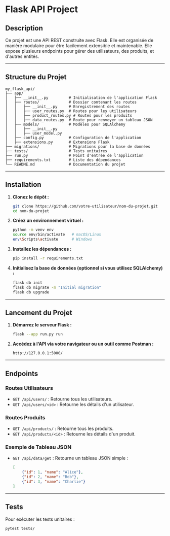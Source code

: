 # Flask API Project

## Description

Ce projet est une API REST construite avec Flask. Elle est organisée de manière modulaire pour être facilement extensible et maintenable. Elle expose plusieurs endpoints pour gérer des utilisateurs, des produits, et d'autres entités.

---

## Structure du Projet

```
my_flask_api/
├── app/
│   ├── __init__.py         # Initialisation de l'application Flask
│   ├── routes/             # Dossier contenant les routes
│   │   ├── __init__.py     # Enregistrement des routes
│   │   ├── user_routes.py  # Routes pour les utilisateurs
│   │   ├── product_routes.py # Routes pour les produits
│   │   ├── data_routes.py  # Route pour renvoyer un tableau JSON
│   ├── models/             # Modèles pour SQLAlchemy
│   │   ├── __init__.py     
│   │   ├── user_model.py   
│   ├── config.py           # Configuration de l'application
│   ├── extensions.py       # Extensions Flask
├── migrations/             # Migrations pour la base de données
├── tests/                  # Tests unitaires
├── run.py                  # Point d'entrée de l'application
├── requirements.txt        # Liste des dépendances
└── README.md               # Documentation du projet
```

---

## Installation

1. **Clonez le dépôt :**
   ```bash
   git clone https://github.com/votre-utilisateur/nom-du-projet.git
   cd nom-du-projet
   ```

2. **Créez un environnement virtuel :**
   ```bash
   python -m venv env
   source env/bin/activate   # macOS/Linux
   env\Scripts\activate      # Windows
   ```

3. **Installez les dépendances :**
   ```bash
   pip install -r requirements.txt
   ```

4. **Initialisez la base de données (optionnel si vous utilisez SQLAlchemy) :**
   ```bash
   flask db init
   flask db migrate -m "Initial migration"
   flask db upgrade
   ```

---

## Lancement du Projet

1. **Démarrez le serveur Flask :**
   ```bash
   flask --app run.py run
   ```

2. **Accédez à l'API via votre navigateur ou un outil comme Postman :**
   ```
   http://127.0.0.1:5000/
   ```

---

## Endpoints

### **Routes Utilisateurs**
- `GET /api/users/` : Retourne tous les utilisateurs.
- `GET /api/users/<id>` : Retourne les détails d'un utilisateur.

### **Routes Produits**
- `GET /api/products/` : Retourne tous les produits.
- `GET /api/products/<id>` : Retourne les détails d'un produit.

### **Exemple de Tableau JSON**
- `GET /api/data/get` : Retourne un tableau JSON simple :
  ```json
  [
      {"id": 1, "name": "Alice"},
      {"id": 2, "name": "Bob"},
      {"id": 3, "name": "Charlie"}
  ]
  ```

---

## Tests

Pour exécuter les tests unitaires :

```bash
pytest tests/
```

